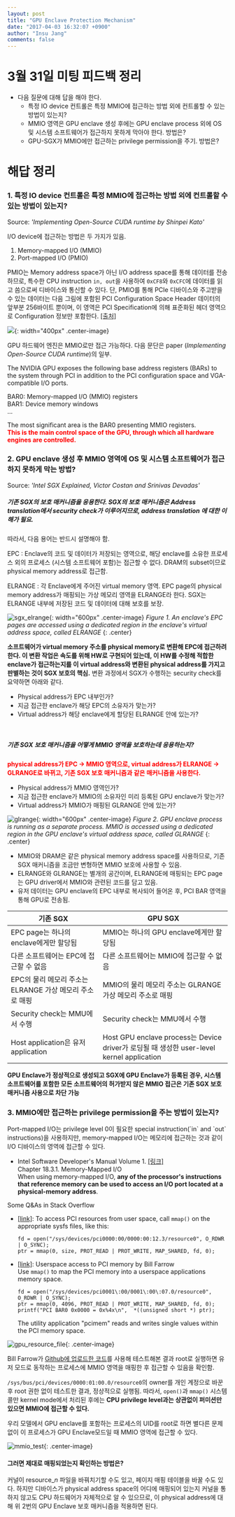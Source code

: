 ```yaml
---
layout: post
title: "GPU Enclave Protection Mechanism"
date: "2017-04-03 16:32:07 +0900"
author: "Insu Jang"
comments: false
---
```

# 3월 31일 미팅 피드백 정리
- 다음 질문에 대해 답을 해야 한다.
  - 특정 IO device 컨트롤은 특정 MMIO에 접근하는 방법 외에 컨트롤할 수 있는 방법이 있는지?
  - MMIO 영역은 GPU enclave 생성 후에는 GPU enclave process 외에 OS 및 시스템 소프트웨어가 접근하지 못하게 막아야 한다. 방법은?
  - GPU-SGX가 MMIO에만 접근하는 privilege permission을 주기. 방법은?

# 해답 정리
### 1. 특정 IO device 컨트롤은 특정 MMIO에 접근하는 방법 외에 컨트롤할 수 있는 방법이 있는지?
Source: *'Implementing Open-Source CUDA runtime by Shinpei Kato'*

I/O device에 접근하는 방법은 두 가지가 있음.
1. Memory-mapped I/O (MMIO)
2. Port-mapped I/O (PMIO)

PMIO는 Memory address space가 아닌 I/O address space를 통해 데이터를 전송하므로, 특수한
CPU instruction `in, out`을 사용하여 `0xCF8`와 `0xCFC`에 데이터를 읽고 씀으로써 디바이스와 통신할 수 있다. 단, PMIO를 통해 PCIe 디바이스와 주고받을 수 있는 데이터는 다음 그림에 포함된 PCI Configuration Space Header 데이터의 앞부분 256바이트 뿐이며, 이 영역은 PCI Specification에 의해 표준화된 헤더 영역으로 Configuration 정보만 포함한다. [\[출처\]](http://resources.infosecinstitute.com/system-address-map-initialization-x86x64-architecture-part-2-pci-express-based-systems/)

![](https://upload.wikimedia.org/wikipedia/commons/thumb/c/ca/Pci-config-space.svg/1280px-Pci-config-space.svg.png){: width="400px" .center-image}


GPU 하드웨어 엔진은 MMIO로만 접근 가능하다. 다음 문단은 paper (*Implementing Open-Source CUDA runtime*)의 일부.

The NVIDIA GPU exposes the following base address registers (BARs) to the system through PCI in addition to the PCI configuration space and VGA-compatible I/O ports.

BAR0: Memory-mapped I/O (MMIO) registers  
BAR1: Device memory windows  
...

The most significant area is the BAR0 presenting MMIO registers.  
**<span style="color:red">This is the main control space of the GPU, through which all hardware engines are controlled.</span>**



### 2. GPU enclave 생성 후 MMIO 영역에 OS 및 시스템 소프트웨어가 접근하지 못하게 막는 방법?
Source: *'Intel SGX Explained, Victor Costan and Srinivas Devadas'*

##### 기존 SGX의 보호 매커니즘을 응용한다. SGX의 보호 매커니즘은 Address translation에서 security check가 이루어지므로, **address translation** 에 대한 이해가 필요.

따라서, 다음 용어는 반드시 설명해야 함.

EPC
: Enclave의 코드 및 데이터가 저장되는 영역으로, 해당 enclave를 소유한 프로세스 외의 프로세스 (시스템 소프트웨어 포함)는 접근할 수 없다. DRAM의 subset이므로 physical memory address로 접근함.

ELRANGE
: 각 Enclave에게 주어진 virtual memory 영역. EPC page의 physical memory address가 매핑되는 가상 메모리 영역을 ELRANGE라 한다. SGX는 ELRANGE 내부에 저장된 코드 및 데이터에 대해 보호를 보장.

![sgx_elrange](/assets/images/170403/sgx_elrange.png){: width="600px" .center-image}
*Figure 1. An enclave's EPC pages are accessed using a dedicated region in the enclave's virtual address space, called ELRANGE*
{: .center}

**소프트웨어가 virtual memory 주소를 physical memory로 변환해 EPC에 접근하려 한다. 이 변환 작업은 속도를 위해 HW로 구현되어 있는데, 이 HW를 수정해 적합한 enclave가 접근하는지를 이 virtual address와 변환된 physical address를 가지고 판별하는 것이 SGX 보호의 핵심.**
변환 과정에서 SGX가 수행하는 security check를 요약하면 아래와 같다.
- Physical address가 EPC 내부인가?
- 지금 접근한 enclave가 해당 EPC의 소유자가 맞는가?
- Virtual address가 해당 enclave에게 할당된 ELRANGE 안에 있는가?

<br/>

##### 기존 SGX 보호 매커니즘을 어떻게 MMIO 영역을 보호하는데 응용하는지?

**<span style="color:red">physical address가 EPC -> MMIO 영역으로, virtual address가 ELRANGE -> GLRANGE로 바뀌고, 기존 SGX 보호 매커니즘과 같은 매커니즘을 사용한다.</span>**

- Physical address가 MMIO 영역인가?
- 지금 접근한 enclave가 MMIO의 소유자인 미리 등록된 GPU enclave가 맞는가?
- Virtual address가 MMIO가 매핑된 GLRANGE 안에 있는가?

![glrange](/assets/images/protected/170403/glrange.png){: width="600px" .center-image}
*Figure 2. GPU enclave process is running as a separate process. MMIO is accessed using a dedicated region in the GPU enclave's virtual address space, called GLRANGE*
{: .center}

- MMIO와 DRAM은 같은 physical memory address space를 사용하므로, 기존 SGX 매커니즘을 조금만 변형하면 MMIO 보호에 사용할 수 있음.
- ELRANGE와 GLRANGE는 별개의 공간이며, ELRANGE에 매핑되는 EPC page는 GPU driver에서 MMIO와 관련된 코드를 담고 있음.
- 유저 데이터는 GPU enclave의 EPC 내부로 복사되어 들어온 후, PCI BAR 영역을 통해 GPU로 전송됨.

| 기존 SGX                                                 	|                          GPU SGX                          	|
|----------------------------------------------------------	|---------------------------------------------------------	|
| EPC page는 하나의 enclave에게만 할당됨                   	| MMIO는 하나의 GPU enclave에게만 할당됨                      	|
| 다른 소프트웨어는 EPC에 접근할 수 없음                   	| 다른 소프트웨어는 MMIO에 접근할 수 없음                   	|
| EPC의 물리 메모리 주소는 ELRANGE 가상 메모리 주소로 매핑 	| MMIO의 물리 메모리 주소는 GLRANGE 가상 메모리 주소로 매핑 	|
| Security check는 MMU에서 수행                            | Security check는 MMU에서 수행                    |
| Host application은 유저 application                      | Host GPU enclave process는 Device driver가 로딩될 때 생성한 user-level kernel application |

**GPU Enclave가 정상적으로 생성되고 SGX에 GPU Enclave가 등록된 경우, 시스템 소프트웨어를 포함한 모든 소프트웨어의 허가받지 않은 MMIO 접근은 기존 SGX 보호 매커니즘 사용으로 차단 가능**

### 3. MMIO에만 접근하는 privilege permission을 주는 방법이 있는지?
<!--
TODO: Privilege check가 어디서 어떻게 이루어지는지 먼저 조사할 필요가 있음.

4월 3일 조사 결과: -->Port-mapped I/O는 privilege level 0이 필요한 special instruction(`in` and `out` instructions)을 사용하지만, memory-mapped I/O는 메모리에 접근하는 것과 같이 I/O 디바이스의 영역에 접근할 수 있다.

- Intel Software Developer's Manual Volume 1. [\[링크\]](http://www.intel.com/content/www/us/en/architecture-and-technology/64-ia-32-architectures-software-developer-vol-1-manual.html)  
Chapter 18.3.1. Memory-Mapped I/O  
When using memory-mapped I/O, **any of the processor's instructions that reference memory can be used to access an I/O port located at a physical-memory address**.  

Some Q&As in Stack Overflow
- [\[link\]](http://stackoverflow.com/a/20116610): To access PCI resources from user space, call `mmap()` on the appropriate sysfs files, like this:  
  ```
  fd = open("/sys/devices/pci0000:00/0000:00:12.3/resource0", O_RDWR | O_SYNC);
  ptr = mmap(0, size, PROT_READ | PROT_WRITE, MAP_SHARED, fd, 0);
  ```
- [\[link\]](http://billfarrow.blogspot.kr/2010/09/userspace-access-to-pci-memory.html): Userspace access to PCI memory by Bill Farrow  
  Use `mmap()` to map the PCI memory into a userspace applications memory space.  
  ```
  fd = open("/sys/devices/pci0001\:00/0001\:00\:07.0/resource0", O_RDWR | O_SYNC);
  ptr = mmap(0, 4096, PROT_READ | PROT_WRITE, MAP_SHARED, fd, 0);
  printf("PCI BAR0 0x0000 = 0x%4x\n",  *((unsigned short *) ptr);
  ```  
  The utility application "pcimem" reads and writes single values within the PCI memory space.

![gpu_resource_file](/assets/images/protected/170403/gpu_resource_file.png){: .center-image}

Bill Farrow가 [Github에 업로드한 코드](https://github.com/billfarrow/pcimem/blob/master/pcimem.c)를 사용해 테스트해본 결과 root로 실행하면 유저 모드로 동작하는 프로세스에 MMIO 영역을 매핑한 후 접근할 수 있음을 확인함.

`/sys/bus/pci/devices/0000:01:00.0/resource0`의 owner를 개인 계정으로 바꾼 후 root 권한 없이 테스트한 결과, 정상적으로 실행됨. 따라서, `open()`과 `mmap()` 시스템 콜만 kernel mode에서 처리된 후에는 **CPU privilege level과는 상관없이 퍼미션만 있으면 MMIO에 접근할 수 있다.**

우리 모델에서 GPU enclave를 포함하는 프로세스의 UID를 root로 하면 별다른 문제 없이 이 프로세스가 GPU Enclave모드일 때 MMIO 영역에 접근할 수 있다.

![mmio_test](/assets/images/protected/170403/mmio_test.png){: .center-image}

#### 그러면 제대로 매핑되었는지 확인하는 방법은?
커널이 resource_*n* 파일을 바꿔치기할 수도 있고, 페이지 매핑 테이블을 바꿀 수도 있다. 하지만 디바이스가 physical address space의 어디에 매핑되어 있는지 커널을 통하지 않고도 CPU 하드웨어가 자체적으로 알 수 있으므로, 이 physical address에 대해 위 2번의 GPU Enclave 보호 매커니즘을 적용하면 된다.
